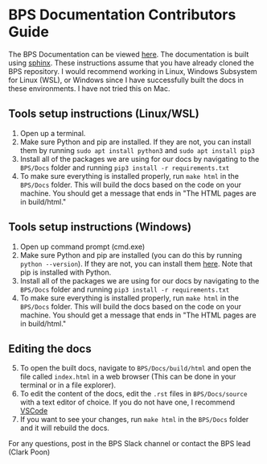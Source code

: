 # BPS Documentation Contributors Guide

The BPS Documentation can be viewed [here](bps.rtfd.io). The documentation is built using [sphinx](https://docs.readthedocs.io/en/stable/intro/getting-started-with-sphinx.html). These instructions assume that you have already cloned the BPS repository. I would recommend working in Linux, Windows Subsystem for Linux (WSL), or Windows since I have successfully built the docs in these environments. I have not tried this on Mac.

## Tools setup instructions (Linux/WSL)

1. Open up a terminal.
2. Make sure Python and pip are installed. If they are not, you can install them by running `sudo apt install python3` and `sudo apt install pip3`
3. Install all of the packages we are using for our docs by navigating to the `BPS/Docs` folder and running `pip3 install -r requirements.txt`
4. To make sure everything is installed properly, run `make html` in the `BPS/Docs` folder. This will build the docs based on the code on your machine. You should get a message that ends in "The HTML pages are in build/html."

## Tools setup instructions (Windows)

1. Open up command prompt (cmd.exe)
2. Make sure Python and pip are installed (you can do this by running `python --version`). If they are not, you can install them [here](https://www.python.org/downloads/). Note that pip is installed with Python.
3. Install all of the packages we are using for our docs by navigating to the `BPS/Docs` folder and running `pip3 install -r requirements.txt`
4. To make sure everything is installed properly, run `make html` in the `BPS/Docs` folder. This will build the docs based on the code on your machine. You should get a message that ends in "The HTML pages are in build/html."

## Editing the docs
5. To open the built docs, navigate to `BPS/Docs/build/html` and open the file called `index.html` in a web browser (This can be done in your terminal or in a file explorer).
6. To edit the content of the docs, edit the `.rst` files in `BPS/Docs/source` with a text editor of choice. If you do not have one, I recommend [VSCode](https://code.visualstudio.com/download)
7. If you want to see your changes, run `make html` in the `BPS/Docs` folder and it will rebuild the docs.


For any questions, post in the BPS Slack channel or contact the BPS lead (Clark Poon)
